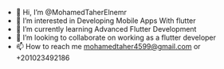 - 👋 Hi, I’m @MohamedTaherElnemr
- 👀 I’m interested in Developing Mobile Apps With flutter 
- 🌱 I’m currently learning Advanced Flutter Development
- 💞️ I’m looking to collaborate on working as a flutter developer 
- 📫 How to reach me mohamedtaher4599@gmail.com  or +201023492186

<!---
MohamedTaherElnemr/MohamedTaherElnemr is a ✨ special ✨ repository because its `README.md` (this file) appears on your GitHub profile.
You can click the Preview link to take a look at your changes.
--->
